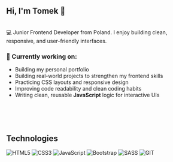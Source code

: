 ## Hi, I'm Tomek 👋
<br>
💻 Junior Frontend Developer from Poland. I enjoy building clean, responsive, and user-friendly interfaces.
<br>

### 🌱 Currently working on:
- Building my personal portfolio
- Building real-world projects to strengthen my frontend skills
- Practicing CSS layouts and responsive design
- Improving code readability and clean coding habits
- Writing clean, reusable **JavaScript** logic for interactive UIs
<br>
<br>
<br>

## Technologies 
![HTML5](https://img.icons8.com/?size=70&id=20909&format=png&color=000000)
![CSS3](https://img.icons8.com/?size=70&id=21278&format=png&color=000000)
![JavaScript](https://img.icons8.com/?size=70&id=PXTY4q2Sq2lG&format=png&color=000000)
![Bootstrap](https://img.icons8.com/?size=70&id=PndQWK6M1Hjo&format=png&color=000000)
![SASS](https://img.icons8.com/?size=70&id=QBqFNfPPB2Kx&format=png&color=000000)
![GIT](https://img.icons8.com/?size=70&id=20906&format=png&color=000000)
